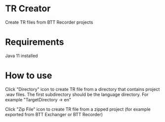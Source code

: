 # TR Creator
Create TR files from BTT Recorder projects

# Requirements

Java 11 installed   

# How to use

Click "Directory" icon to create TR file from a directory that contains project .wav files. The first subdirectory should be the language directory. For example "TargetDirectory -> en"  

Click "Zip File" icon to create TR file from a zipped project (for example exported from BTT Exchanger or BTT Recorder)

